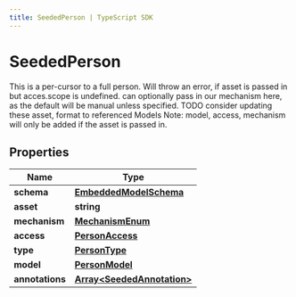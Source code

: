 ```yaml
---
title: SeededPerson | TypeScript SDK
---
```



# SeededPerson

This is a per-cursor to a full person.  Will throw an error, if asset is passed in but acces.scope is undefined.  can optionally pass in our mechanism here, as the default will be manual unless specified.  TODO consider updating these asset, format to referenced Models  Note: model, access, mechanism will only be added if the asset is passed in.

## Properties

Name | Type
------------ | -------------
**schema** | [**EmbeddedModelSchema**](EmbeddedModelSchema)
**asset** | **string**
**mechanism** | [**MechanismEnum**](MechanismEnum)
**access** | [**PersonAccess**](PersonAccess)
**type** | [**PersonType**](PersonType)
**model** | [**PersonModel**](PersonModel)
**annotations** | [**Array&lt;SeededAnnotation&gt;**](SeededAnnotation)


